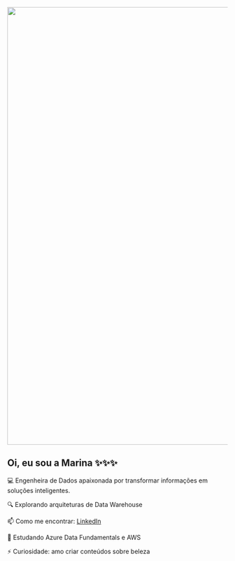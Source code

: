 <p align="center">
  <img src="https://media.giphy.com/media/1GEATImIxEXVR79Dhk/giphy.gif" width="1000"/>
</p>

## Oi, eu sou a Marina ✨✨✨

💻 Engenheira de Dados apaixonada por transformar informações em soluções inteligentes.

🔍 Explorando arquiteturas de Data Warehouse

📫 Como me encontrar: [LinkedIn](https://www.linkedin.com/in/marina-de-andrade-mecucci)  

🌱 Estudando Azure Data Fundamentals e AWS

⚡ Curiosidade: amo criar conteúdos sobre beleza  

